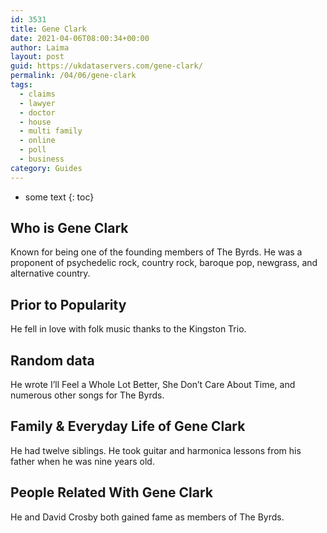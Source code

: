 ```yaml
---
id: 3531
title: Gene Clark
date: 2021-04-06T08:00:34+00:00
author: Laima
layout: post
guid: https://ukdataservers.com/gene-clark/
permalink: /04/06/gene-clark
tags:
  - claims
  - lawyer
  - doctor
  - house
  - multi family
  - online
  - poll
  - business
category: Guides
---
```


* some text
{: toc}


## Who is Gene Clark
                  
                  
                  
Known for being one of the founding members of The Byrds. He was a proponent of psychedelic rock, country rock, baroque pop, newgrass, and alternative country.
                  
              
            
              
            
                
                
                
## Prior to Popularity
                  
                  
                  
He fell in love with folk music thanks to the Kingston Trio.
                  
              
            
              
            
                
                
                
## Random data
                  
                  
                  
He wrote I&#8217;ll Feel a Whole Lot Better, She Don&#8217;t Care About Time, and numerous other songs for The Byrds.
                  
              
            
              
            
                
                
                
## Family & Everyday Life of Gene Clark
                  
                  
                  
He had twelve siblings. He took guitar and harmonica lessons from his father when he was nine years old.
                  
              
            
              
            
                
                
                
## People Related With Gene Clark
                  
                  
                  
He and David Crosby both gained fame as members of The Byrds.
                  
              
            
              
            
                
              
            
              
              
            
            
              
            
          
          
          
